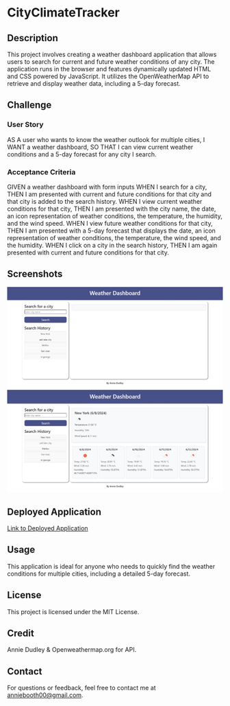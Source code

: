 # CityClimateTracker

## Description

This project involves creating a weather dashboard application that allows users to search for current and future weather conditions of any city. The application runs in the browser and features dynamically updated HTML and CSS powered by JavaScript. It utilizes the OpenWeatherMap API to retrieve and display weather data, including a 5-day forecast.

## Challenge
### User Story

AS A user who wants to know the weather outlook for multiple cities,
I WANT a weather dashboard,
SO THAT I can view current weather conditions and a 5-day forecast for any city I search.

### Acceptance Criteria

GIVEN a weather dashboard with form inputs
WHEN I search for a city, THEN I am presented with current and future conditions for that city and that city is added to the search history.
WHEN I view current weather conditions for that city, THEN I am presented with the city name, the date, an icon representation of weather conditions, the temperature, the humidity, and the wind speed.
WHEN I view future weather conditions for that city, THEN I am presented with a 5-day forecast that displays the date, an icon representation of weather conditions, the temperature, the wind speed, and the humidity.
WHEN I click on a city in the search history, THEN I am again presented with current and future conditions for that city.

## Screenshots
![Weather Dashboard Home](./Assets/img/Blank-Dashboard.jpg)
![Weather Dashboard Results](./Assets/img/Content-Dashboard.jpg)

## Deployed Application
[Link to Deployed Application](https://anniebooth00.github.io/Weather-Dashboard/)

## Usage
This application is ideal for anyone who needs to quickly find the weather conditions for multiple cities, including a detailed 5-day forecast.

## License
This project is licensed under the MIT License.

## Credit
Annie Dudley & Openweathermap.org for API.

## Contact
For questions or feedback, feel free to contact me at anniebooth00@gmail.com.
